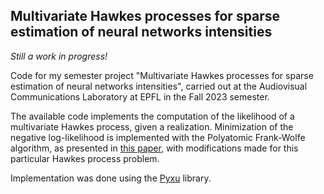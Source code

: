 ## Multivariate Hawkes processes for sparse estimation of neural networks intensities
*Still a work in progress!*

Code for my semester project "Multivariate Hawkes processes for sparse estimation of neural networks intensities", carried out at the Audiovisual Communications Laboratory at EPFL in the Fall 2023 semester.

The available code implements the computation of the likelihood of a multivariate Hawkes process, given
a realization. Minimization of the negative log-likelihood is implemented with the Polyatomic Frank-Wolfe algorithm, as presented in [this paper](https://ieeexplore.ieee.org/stamp/stamp.jsp?arnumber=9707878), with modifications made for this particular Hawkes process problem.

Implementation was done using the [Pyxu](https://pyxu-org.github.io/index.html) library.
